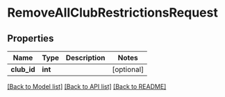# RemoveAllClubRestrictionsRequest

## Properties
Name | Type | Description | Notes
------------ | ------------- | ------------- | -------------
**club_id** | **int** |  | [optional] 

[[Back to Model list]](../README.md#documentation-for-models) [[Back to API list]](../README.md#documentation-for-api-endpoints) [[Back to README]](../README.md)

